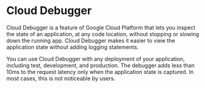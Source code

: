 # Cloud Debugger

Cloud Debugger is a feature of Google Cloud Platform that lets you inspect the state of an application, at any code location, without stopping or slowing down the running app. Cloud Debugger makes it easier to view the application state without adding logging statements.

You can use Cloud Debugger with any deployment of your application, including test, development, and production. The debugger adds less than 10ms to the request latency only when the application state is captured. In most cases, 
this is not noticeable by users.